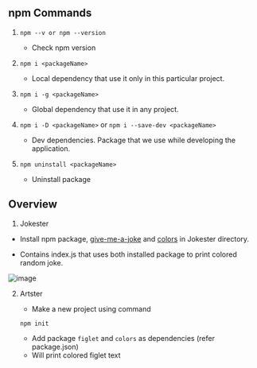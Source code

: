 ## npm Commands
1. `npm --v or npm --version`
    - Check npm version

2. `npm i <packageName>`
    - Local dependency that use it only in this particular project.

3. `npm i -g <packageName>`
    - Global dependency that use it in any project.

4. `npm i -D <packageName>` or `npm i --save-dev <packageName>`
    - Dev dependencies. Package that we use while developing the application.

5. `npm uninstall <packageName>`
    - Uninstall package
## Overview

1. Jokester
- Install npm package, [give-me-a-joke](https://www.npmjs.com/package/give-me-a-joke) and [colors](https://www.npmjs.com/package/colors) in Jokester directory.

- Contains index.js that uses both installed package to print colored random joke.


![image](https://user-images.githubusercontent.com/92832451/192471368-1c9e0e2a-7d54-48ef-bac4-af7a9cefc18e.png)


2. Artster
   - Make a new project using command

   ```
   npm init
   ```

   - Add package `figlet` and `colors` as dependencies (refer package.json)
   - Will print colored figlet text
